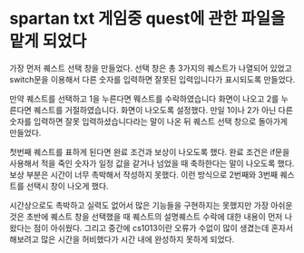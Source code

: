 # spartan txt 게임중 quest에 관한 파일을 맡게 되었다

가장 먼저 퀘스트 선택 창을 만들었다. 선택 창은 총 3가지의 퀘스트가 나열되어 있었고 switch문을 이용해서 다른 숫자를 입력하면 잘못된 입력입니다가 표시되도록 만들었다.


만약 퀘스트를 선택하고 1을 누른다면 뭬스트를 수락하였습니다 화면이 나오고 2를 누른다면 퀘스트를 거절하였습니다. 화면이 나오도록 설정했다. 만일 1이나 2가 아닌 다른 숫자를 입력하면 잘못 입력하셨습니다라는 말이 나온 뒤 퀘스트 선택 창으로 돌아가게 만들었다.


첫번째 퀘스트를 표하게 된다면 완료 조건과 보상이 나오도록 했다. 완료 조건은 if문을 사용해서 적을 죽인 숫자가 일정 값을 같거나 넘었을 때 축하한다는 말이 나오도록 했다. 보상 부분은 시간이 너무 촉박해서 작성하지 못했다. 이런 방식으로 2번째와 3번째 퀘스트를 선택시 창이 나오게 했다.


시간상으로도 촉박하고 실력도 없어서 많은 기능들을 구현하지는 못했지만 가장 아쉬운 것은 초반에 퀘스트 창을 선택했을 때 퀘스트의 설명퀘스트 수락에 대한 내용이 먼저 나왔다는 점이 아쉬웠다. 그리고 중간에 cs1013이란 오류가 수없이 많이 생겼는데 혼자서 해보려고 많은 시간을 허비했다가 시간 내에 완성하지 못하게 되었다.
